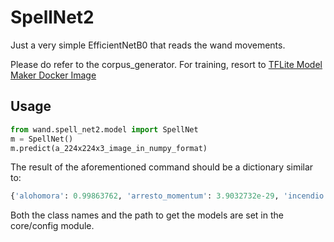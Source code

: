# SpellNet2

Just a very simple EfficientNetB0 that reads the wand movements.

Please do refer to the corpus_generator. For training, resort to  [TFLite Model Maker Docker Image](https://www.data-mining.co.nz/news/2021-10-06-tflite-model-maker/)

## Usage

```python
from wand.spell_net2.model import SpellNet
m = SpellNet()
m.predict(a_224x224x3_image_in_numpy_format)
```
The result of the aforementioned command should be a dictionary similar to:

```python
{'alohomora': 0.99863762, 'arresto_momentum': 3.9032732e-29, 'incendio': 0.0, 'locomotor': 3.7186632e-23, 'lumos': 0.0, 'revelio': 0.0013623675}
```

Both the class names and the path to get the models are set in the core/config module.

